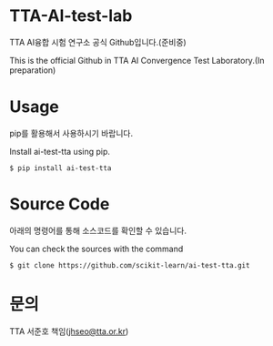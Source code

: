 # TTA-AI-test-lab

TTA AI융합 시험 연구소 공식 Github입니다.(준비중)

This is the official Github in TTA AI Convergence Test Laboratory.(In preparation)

# Usage
pip를 활용해서 사용하시기 바랍니다.

Install ai-test-tta using pip.

```shell
$ pip install ai-test-tta
```

# Source Code
아래의 명령어를 통해 소스코드를 확인할 수 있습니다.

You can check the sources with the command

```shell
$ git clone https://github.com/scikit-learn/ai-test-tta.git
```


# 문의
TTA 서준호 책임(jhseo@tta.or.kr)
